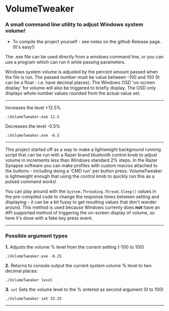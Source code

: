 # VolumeTweaker
### A small command line utility to adjust Windows system volume!

- To compile the project yourself - see notes on the github Release page. (It's easy!)

The .exe file can be used directly from a windows command line, or you can use a program which can run it while passing parameters. 

Windows system volume is adjusted by the percent amount passed when the file is run. The passed number must be value between -100 and 100 (It can be a float - i.e. have decimal places).  The Windows OSD 'on-screen display' for volume will also be triggered to briefly display.  The OSD only displays whole number values rounded from the actual value set.

---

Increases the level +12.5%
```
.\VolumeTweaker.exe 12.5
```
Decreases the level -0.5%
```
.\VolumeTweaker.exe -0.5
```  

---

This project started off as a way to make a lightweight background running script that can be run with a Razer brand bluetooth control knob to adjust volume in increments less than Windows standard 2% steps.  In the Razer Synapse software you can make profiles with custom macros attached to the buttons - including doing a 'CMD run' per button press.  VolumeTweaker is lightweight enough that using the control knob to quickly run this as a pulsed command works!  


You can play around with the `System.Threading.Thread.Sleep()` values in the pre-compiled code to change the response times between setting and displaying - it can be a bit fussy to get resulting values that don't wander around.  This method is used because Windows currenty does **not** have an API supported method of triggering the on-screen display of volume, so here it's done with a fake key press event.  

---

### Possible argument types

**1.** Adjusts the volume % level from the current setting (-100 to 100)
```
.\VolumeTweaker.exe -0.25
```  
**2.** Returns to console output the current system volume % level to two decimal places:
```
./VolumeTweaker level
```
**3.** `set` Sets the volume level to the % entered as second argument (0 to 100)
```
./VolumeTweaker set 33.25
```
---
